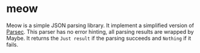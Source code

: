 # meow
Meow is a simple JSON parsing library.
It implement a simplified version of [Parsec](https://github.com/haskell/parsec).
This parser has no error hinting, all parsing results are wrapped by Maybe.
It returns the `Just result` if the parsing succeeds and `Nothing` if it fails.
